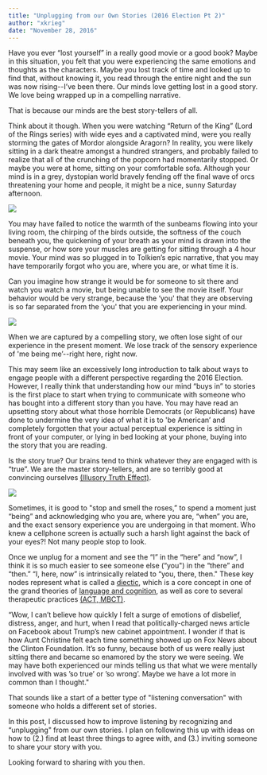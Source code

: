```yaml
---
title: "Unplugging from our Own Stories (2016 Election Pt 2)"
author: "xkrieg"
date: "November 28, 2016"
---
```


Have you ever “lost yourself” in a really good movie or a good book?
Maybe in this situation, you felt that you were experiencing the same
emotions and thoughts as the characters. Maybe you lost track of time
and looked up to find that, without knowing it, you read through the
entire night and the sun was now rising--I’ve been there. Our minds love
getting lost in a good story. We love being wrapped up in a compelling
narrative.

That is because our minds are the best story-tellers of all.

Think about it though. When you were watching “Return of the King” (Lord
of the Rings series) with wide eyes and a captivated mind, were you
really storming the gates of Mordor alongside Aragorn? In reality, you
were likely sitting in a dark theatre amongst a hundred strangers, and
probably failed to realize that all of the crunching of the popcorn had
momentarily stopped. Or maybe you were at home, sitting on your
comfortable sofa. Although your mind is in a grey, dystopian world
bravely fending off the final wave of orcs threatening your home and
people, it might be a nice, sunny Saturday afternoon.

![](http://sites.psu.edu/cmk5684/wp-content/uploads/sites/15806/2014/10/Return71.jpg)

You may have failed to notice the warmth of the sunbeams flowing into
your living room, the chirping of the birds outside, the softness of the
couch beneath you, the quickening of your breath as your mind is drawn
into the suspense, or how sore your muscles are getting for sitting
through a 4 hour movie. Your mind was so plugged in to Tolkien’s epic
narrative, that you may have temporarily forgot who you are, where you
are, or what time it is.

Can you imagine how strange it would be for someone to sit there and
watch you watch a movie, but being unable to see the movie itself. Your
behavior would be very strange, because the ‘you' that they are
observing is so far separated from the ‘you' that you are experiencing
in your mind.

![](http://media.gettyimages.com/videos/teenage-girl-watching-movie-at-home-lamy-new-mexico-usa-video-id97939510?s=640x640)

When we are captured by a compelling story, we often lose sight of our
experience in the present moment. We lose track of the sensory
experience of 'me being me’--right here, right now.

This may seem like an excessively long introduction to talk about ways
to engage people with a different perspective regarding the 2016
Election. However, I really think that understanding how our mind “buys
in” to stories is the first place to start when trying to communicate
with someone who has bought into a different story than you have. You
may have read an upsetting story about what those horrible Democrats (or
Republicans) have done to undermine the very idea of what it is to 'be
American’ and completely forgotten that your actual perceptual
experience is sitting in front of your computer, or lying in bed looking
at your phone, buying into the story that you are reading.

Is the story true? Our brains tend to think whatever they are engaged
with is “true”. We are the master story-tellers, and are so terribly
good at convincing ourselves [(Illusory Truth
Effect)](https://en.wikipedia.org/wiki/Illusory_truth_effect).

![](http://blog.yaware.com/wp-content/uploads/2015/02/blindspot.jpg)

Sometimes, it is good to "stop and smell the roses,” to spend a moment
just “being” and acknowledging who you are, where you are, “when” you
are, and the exact sensory experience you are undergoing in that moment.
Who knew a cellphone screen is actually such a harsh light against the
back of your eyes?! Not many people stop to look.

Once we unplug for a moment and see the “I” in the “here” and “now”, I
think it is so much easier to see someone else (“you") in the “there”
and “then.” “I, here, now” is intrinsically related to “you, there,
then." These key nodes represent what is called a
[diectic](https://relationalframetheory.wikispaces.com/Deictic+relations),
which is a core concept in one of the grand theories of [language and
cognition](https://www.amazon.com/Relational-Frame-Theory-Post-Skinnerian-Cognition/dp/1475775210/ref=sr_1_2?ie=UTF8&qid=1480337928&sr=8-2&keywords=hayes+relational+frame+theory),
as well as core to several therapeutic practices [(ACT,
MBCT)](https://www.google.co.jp/url?sa=t&rct=j&q=&esrc=s&source=web&cd=1&ved=0ahUKEwjY0uC5t8rQAhWIebwKHbdHB3oQFggbMAA&url=http%3A%2F%2Fwww.reachcambridge.com%2Fwp-content%2Fuploads%2Fproviding-a-rationale-on-different-treatments.pdf&usg=AFQjCNEs96E6B977xuP9TcsZSSbptY6_Yw&sig2=loAk8gcG0YnrM5hq02I5Bw&bvm=bv.139782543,d.dGc).

“Wow, I can’t believe how quickly I felt a surge of emotions of
disbelief, distress, anger, and hurt, when I read that
politically-charged news article on Facebook about Trump’s new cabinet
appointment. I wonder if that is how Aunt Christine felt each time
something showed up on Fox News about the Clinton Foundation. It’s so
funny, because both of us were really just sitting there and became so
enamored by the story we were seeing. We may have both experienced our
minds telling us that what we were mentally involved with was ’so true’
or ’so wrong’. Maybe we have a lot more in common than I thought."

That sounds like a start of a better type of "listening conversation"
with someone who holds a different set of stories.

In this post, I discussed how to improve listening by recognizing and
“unplugging" from our own stories. I plan on following this up with
ideas on how to (2.) find at least three things to agree with, and (3.)
inviting someone to share your story with you.

Looking forward to sharing with you then.
